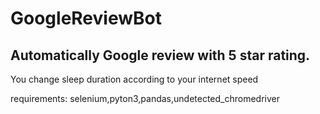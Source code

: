 # GoogleReviewBot
## Automatically Google review  with 5 star rating.

You change sleep duration according to your internet speed
 
requirements: selenium,pyton3,pandas,undetected_chromedriver
